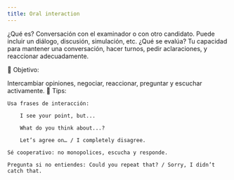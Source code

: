 ```yaml
---
title: Oral interaction
---
```


¿Qué es?
Conversación con el examinador o con otro candidato. Puede incluir un diálogo, discusión, simulación, etc.
¿Qué se evalúa?
Tu capacidad para mantener una conversación, hacer turnos, pedir aclaraciones, y reaccionar adecuadamente.

🎯 Objetivo:

Intercambiar opiniones, negociar, reaccionar, preguntar y escuchar activamente.
💬 Tips:

    Usa frases de interacción:

        I see your point, but...

        What do you think about...?

        Let’s agree on… / I completely disagree.

    Sé cooperativo: no monopolices, escucha y responde.

    Pregunta si no entiendes: Could you repeat that? / Sorry, I didn’t catch that.
